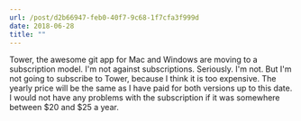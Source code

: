 ```yaml
---
url: /post/d2b66947-feb0-40f7-9c68-1f7cfa3f999d
date: 2018-06-28
title: ""
---
```


Tower, the awesome git app for Mac and Windows are moving to a subscription model. I'm not against subscriptions. Seriously. I'm not. But I'm not going to subscribe to Tower, because I think it is too expensive. The yearly price will be the same as I have paid for both versions up to this date. I would not have any problems with the subscription if it was somewhere between $20 and $25 a year. 